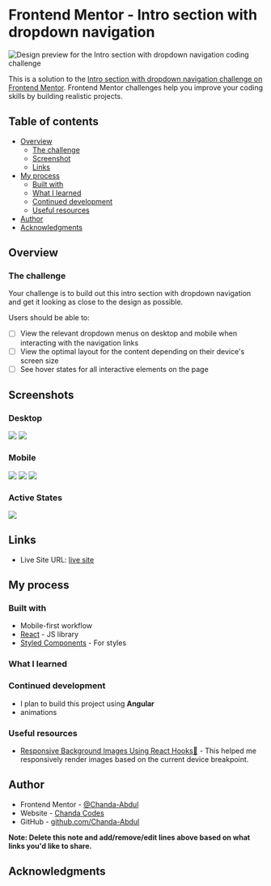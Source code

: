 # Frontend Mentor - Intro section with dropdown navigation

![Design preview for the Intro section with dropdown navigation coding challenge](./design/desktop-preview.jpg)

This is a solution to the [Intro section with dropdown navigation challenge on Frontend Mentor](https://www.frontendmentor.io/challenges/intro-section-with-dropdown-navigation-ryaPetHE5). Frontend Mentor challenges help you improve your coding skills by building realistic projects. 

## Table of contents

- [Overview](#overview)
  - [The challenge](#the-challenge)
  - [Screenshot](#screenshot)
  - [Links](#links)
- [My process](#my-process)
  - [Built with](#built-with)
  - [What I learned](#what-i-learned)
  - [Continued development](#continued-development)
  - [Useful resources](#useful-resources)
- [Author](#author)
- [Acknowledgments](#acknowledgments)
## Overview

### The challenge
Your challenge is to build out this intro section with dropdown navigation and get it looking as close to the design as possible.

Users should be able to:

- [ ] View the relevant dropdown menus on desktop and mobile when interacting with the navigation links
- [ ] View the optimal layout for the content depending on their device's screen size
- [ ] See hover states for all interactive elements on the page

## Screenshots

### Desktop
![](./design/desktop-preview.jpg)
![](./design/desktop-design.jpg)
### Mobile
![](./design/mobile-design.jpg)
![](./design/mobile-menu-collapsed.jpg)
![](./design/mobile-menu-expanded.jpg)
### Active States
![](./design/active-states.jpg)




## Links

<!-- - Solution URL: [Add solution URL here](https://your-solution-url.com) -->
- Live Site URL: [live site](https://darling-boba-0cc95f.netlify.app/)

## My process

### Built with


- Mobile-first workflow
- [React](https://reactjs.org/) - JS library
- [Styled Components](https://styled-components.com/) - For styles


### What I learned
<!-- 
Use this section to recap over some of your major learnings while working through this project. Writing these out and providing code samples of areas you want to highlight is a great way to reinforce your own knowledge.

To see how you can add code snippets, see below:

```html
<h1>Some HTML code I'm proud of</h1>
```
```css
.proud-of-this-css {
  color: papayawhip;
}
```
```js
const proudOfThisFunc = () => {
  console.log('🎉')
}
``` -->


### Continued development

- I plan to build this project using <b>Angular</b>
- animations

### Useful resources

- [Responsive Background Images Using React Hooks🍍](https://itnext.io/responsive-background-images-using-react-hooks-941af365ea1f) - This helped me responsively render images based on the current device breakpoint.
<!-- - [Example resource 2](https://www.example.com) - This is an amazing article which helped me finally understand XYZ. I'd recommend it to anyone still learning this concept. -->



## Author

- Frontend Mentor - [@Chanda-Abdul](https://www.frontendmentor.io/profile/Chanda-Abdul)
- Website - [Chanda Codes](https://chandacodes.com/)
- GitHub - [github.com/Chanda-Abdul](https://github.com/Chanda-Abdul)


**Note: Delete this note and add/remove/edit lines above based on what links you'd like to share.**

## Acknowledgments

<!-- This is where you can give a hat tip to anyone who helped you out on this project. Perhaps you worked in a team or got some inspiration from someone else's solution. This is the perfect place to give them some credit.

**Note: Delete this note and edit this section's content as necessary. If you completed this challenge by yourself, feel free to delete this section entirely.** -->

